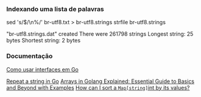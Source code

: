 ### Indexando uma lista de palavras
sed 's/$/\n%/' br-utf8.txt > br-utf8.strings
strfile br-utf8.strings

"br-utf8.strings.dat" created
There were 261798 strings
Longest string: 25 bytes
Shortest string: 2 bytes

### Documentação

[Como usar interfaces em Go](https://www.digitalocean.com/community/tutorials/how-to-use-interfaces-in-go-pt)

[Repeat a string in Go](https://gosamples.dev/repeat-string/#:~:text=To%20repeat%20a%20given%20string,function%20from%20the%20strings%20package.&text=It%20takes%20a%20string%20and,(s)%20*%20count%20overflows.)
[Arrays in Golang Explained: Essential Guide to Basics and Beyond with Examples](https://www.golangprograms.com/go-language/arrays-in-golang-explained-essential-guide-to-basics-and-beyond-with-examples.html)
[How can I sort a `Map[string]`int by its values?](https://stackoverflow.com/questions/18695346/how-can-i-sort-a-mapstringint-by-its-values)


